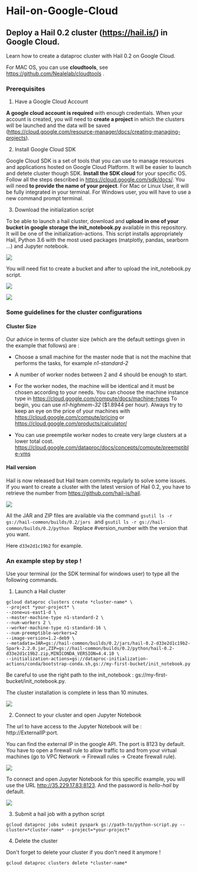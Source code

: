 # Hail-on-Google-Cloud

## Deploy a Hail 0.2 cluster (https://hail.is/) in Google Cloud.

Learn how to create a dataproc cluster with Hail 0.2 on Google Cloud.

For MAC OS, you can use **cloudtools**, see https://github.com/Nealelab/cloudtools .

### Prerequisites

1. Have a Google Cloud Account

**A google cloud account is required** with enough credentials. When your account is created, you will need to **create a project** in which the clusters will be launched and the data will be saved (https://cloud.google.com/resource-manager/docs/creating-managing-projects).

2. Install Google Cloud SDK

Google Cloud SDK is a set of tools that you can use to manage resources and applications hosted on Google Cloud Platform. It will be easier to launch and detete cluster though SDK. **Install the SDK cloud** for your specific OS. Follow all the steps described in https://cloud.google.com/sdk/docs/. You will need **to provide the name of your project**. For Mac or Linux User, it will be fully integrated in your terminal. For Windows user, you will have to use a new command prompt terminal. 

3. Download the initialization script

To be able to launch a hail cluster, download and **upload in one of your bucket in google storage the init_notebook.py** available in this repository. It will be one of the initialization-actions. This script installs appropriately Hail, Python 3.6 with the most used packages (matplotly, pandas, searborn ...) and Jupyter notebook.

![](storage.png)


You will need fist to create a bucket and after to upload the init_notebook.py script.


![](bucket.png)

![](upload-file.PNG)

### Some guidelines for the cluster configurations

#### Cluster Size

Our advice in terms of cluster size (which are the default settings given in the example that follows) are : 

- Choose a small machine for the master node that is not the machine that performs the tasks, for example *n1-standard-2*

- A number of worker nodes between 2 and 4 should be enough to start.

- For the worker nodes, the machine will be identical and it must be chosen according to your needs. You can choose the machine instance type in
https://cloud.google.com/compute/docs/machine-types To begin, you can use *n1-highmem-32* ($1.8944 per hour).
Always try to keep an eye on the price of your machines with https://cloud.google.com/compute/pricing or https://cloud.google.com/products/calculator/

- You can use preemptile worker nodes to create very large clusters at a lower total cost.
https://cloud.google.com/dataproc/docs/concepts/compute/preemptible-vms

#### Hail version

Hail is now released but Hail team commits regularly to solve some issues.
If you want to create a cluster with the latest version of Hail 0.2, you have to retrieve the number from https://github.com/hail-is/hail. 

![](hail-version.png)

All the JAR and ZIP files are available via the command  ```gsutil ls -r gs://hail-common/builds/0.2/jars ``` and ```gsutil ls -r gs://hail-common/builds/0.2/python ``` Replace #version_number with the version that you want. 

Here  ```d33e2d1c19b2``` for example.


### An example step by step !

Use your terminal (or the SDK terminal for windows user) to type all the following commands. 

1. Launch a Hail cluster 
```
gcloud dataproc clusters create *cluster-name* \
--project *your-project* \
--zone=us-east1-d \
--master-machine-type n1-standard-2 \
--num-workers 2 \
--worker-machine-type n1-standard-16 \
--num-preemptible-workers=2 
--image-version=1.2-deb9 \
--metadata=JAR=gs://hail-common/builds/0.2/jars/hail-0.2-d33e2d1c19b2-Spark-2.2.0.jar,ZIP=gs://hail-common/builds/0.2/python/hail-0.2-d33e2d1c19b2.zip,MINICONDA_VERSION=4.4.10 \
--initialization-actions=gs://dataproc-initialization-actions/conda/bootstrap-conda.sh,gs://my-first-bucket/init_notebook.py
```
Be careful to use the right path to the init_notebook : gs://my-first-bucket/init_notebook.py. 


The cluster installation is complete in less than 10 minutes.

![](cluster-creation.png)

2. Connect to your cluster and open Jupyter Notebook

The url to have access to the Jupyter Notebook will be : http://ExternalIP:port.

You can find the external IP in the google API. The port is 8123 by default. You have to open a firewall rule to allow traffic to and from your virtual machines (go to VPC Network -> Firewall rules -> Create firewall rule). 

![](firewall.png)



To connect and open Jupyter Notebook for this specific example, you will use the URL http://35.229.17.83:8123. 
And the password is *hello-hail* by default. 


![](cluster.png)


3. Submit a hail job with a python script 
```
gcloud dataproc jobs submit pyspark gs://path-to/python-script.py --cluster=*cluster-name* --project=*your-project*
```

4. Delete the cluster 

Don't forget to delete your cluster if you don't need it anymore !
```
gcloud dataproc clusters delete *cluster-name*
```


